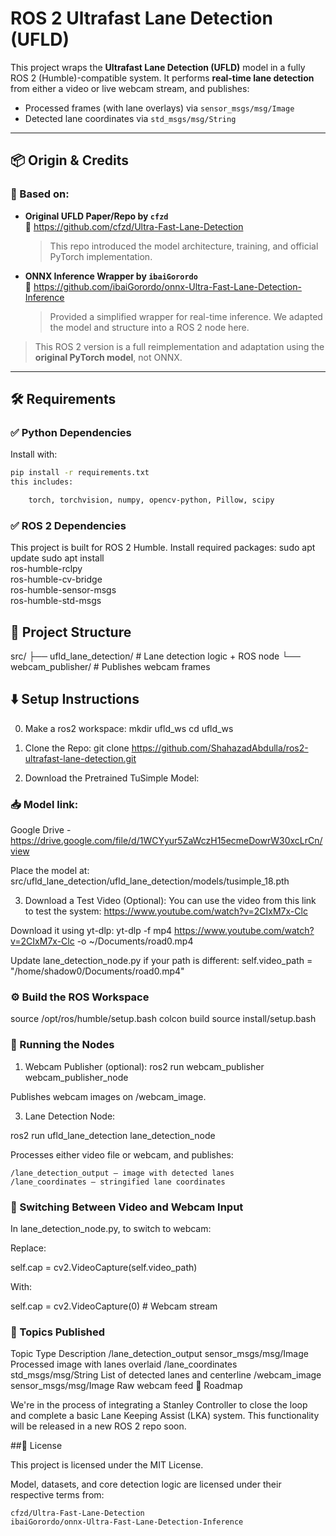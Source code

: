 # ROS 2 Ultrafast Lane Detection (UFLD)

This project wraps the **Ultrafast Lane Detection (UFLD)** model in a fully ROS 2 (Humble)-compatible system. It performs **real-time lane detection** from either a video or live webcam stream, and publishes:

- Processed frames (with lane overlays) via `sensor_msgs/msg/Image`
- Detected lane coordinates via `std_msgs/msg/String`

---

## 📦 Origin & Credits

### 🧠 Based on:
- **Original UFLD Paper/Repo by `cfzd`**  
  🔗 https://github.com/cfzd/Ultra-Fast-Lane-Detection  
  > This repo introduced the model architecture, training, and official PyTorch implementation.

- **ONNX Inference Wrapper by `ibaiGorordo`**  
  🔗 https://github.com/ibaiGorordo/onnx-Ultra-Fast-Lane-Detection-Inference  
  > Provided a simplified wrapper for real-time inference. We adapted the model and structure into a ROS 2 node here.

> This ROS 2 version is a full reimplementation and adaptation using the **original PyTorch model**, not ONNX.

---

## 🛠️ Requirements

### ✅ Python Dependencies

Install with:

```bash
pip install -r requirements.txt
this includes:

    torch, torchvision, numpy, opencv-python, Pillow, scipy
```

### ✅ ROS 2 Dependencies

This project is built for ROS 2 Humble. Install required packages:
sudo apt update
sudo apt install \
  ros-humble-rclpy \
  ros-humble-cv-bridge \
  ros-humble-sensor-msgs \
  ros-humble-std-msgs

## 📂 Project Structure
src/
├── ufld_lane_detection/     # Lane detection logic + ROS node
└── webcam_publisher/        # Publishes webcam frames

## ⬇️ Setup Instructions
0. Make a ros2 workspace:
mkdir ufld_ws
cd ufld_ws

1. Clone the Repo:
git clone https://github.com/ShahazadAbdulla/ros2-ultrafast-lane-detection.git

2. Download the Pretrained TuSimple Model:
### 📥 Model link:
Google Drive - https://drive.google.com/file/d/1WCYyur5ZaWczH15ecmeDowrW30xcLrCn/view

Place the model at:
src/ufld_lane_detection/ufld_lane_detection/models/tusimple_18.pth

3. Download a Test Video (Optional):
You can use the video from this link to test the system:
https://www.youtube.com/watch?v=2CIxM7x-Clc

Download it using yt-dlp:
yt-dlp -f mp4 https://www.youtube.com/watch?v=2CIxM7x-Clc -o ~/Documents/road0.mp4

Update lane_detection_node.py if your path is different:
self.video_path = "/home/shadow0/Documents/road0.mp4"

### ⚙️ Build the ROS Workspace

source /opt/ros/humble/setup.bash
colcon build
source install/setup.bash

### 🚀 Running the Nodes
1. Webcam Publisher (optional):
ros2 run webcam_publisher webcam_publisher_node

Publishes webcam images on /webcam_image.

3. Lane Detection Node:

ros2 run ufld_lane_detection lane_detection_node

Processes either video file or webcam, and publishes:

    /lane_detection_output – image with detected lanes
    /lane_coordinates – stringified lane coordinates

### 📸 Switching Between Video and Webcam Input

In lane_detection_node.py, to switch to webcam:

Replace:

self.cap = cv2.VideoCapture(self.video_path)

With:

self.cap = cv2.VideoCapture(0)  # Webcam stream

### 🧪 Topics Published
Topic	Type	Description
/lane_detection_output	sensor_msgs/msg/Image	Processed image with lanes overlaid
/lane_coordinates	std_msgs/msg/String	List of detected lanes and centerline
/webcam_image	sensor_msgs/msg/Image	Raw webcam feed
🚗 Roadmap

We're in the process of integrating a Stanley Controller to close the loop and complete a basic Lane Keeping Assist (LKA) system.
This functionality will be released in a new ROS 2 repo soon.

##📄 License

This project is licensed under the MIT License.

Model, datasets, and core detection logic are licensed under their respective terms from:

    cfzd/Ultra-Fast-Lane-Detection
    ibaiGorordo/onnx-Ultra-Fast-Lane-Detection-Inference
